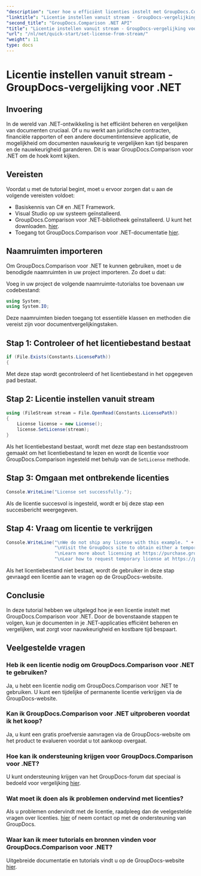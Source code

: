 ```yaml
---
"description": "Leer hoe u efficiënt licenties instelt met GroupDocs.Comparison voor .NET. Zorg voor nauwkeurige documenten en bespaar tijd met deze tutorial."
"linktitle": "Licentie instellen vanuit stream - GroupDocs-vergelijking voor .NET"
"second_title": "GroupDocs.Comparison .NET API"
"title": "Licentie instellen vanuit stream - GroupDocs-vergelijking voor .NET"
"url": "/nl/net/quick-start/set-license-from-stream/"
"weight": 11
type: docs
---
```

# Licentie instellen vanuit stream - GroupDocs-vergelijking voor .NET

## Invoering
In de wereld van .NET-ontwikkeling is het efficiënt beheren en vergelijken van documenten cruciaal. Of u nu werkt aan juridische contracten, financiële rapporten of een andere documentintensieve applicatie, de mogelijkheid om documenten nauwkeurig te vergelijken kan tijd besparen en de nauwkeurigheid garanderen. Dit is waar GroupDocs.Comparison voor .NET om de hoek komt kijken. 
## Vereisten
Voordat u met de tutorial begint, moet u ervoor zorgen dat u aan de volgende vereisten voldoet:
- Basiskennis van C# en .NET Framework.
- Visual Studio op uw systeem geïnstalleerd.
- GroupDocs.Comparison voor .NET-bibliotheek geïnstalleerd. U kunt het downloaden. [hier](https://releases.groupdocs.com/comparison/net/).
- Toegang tot GroupDocs.Comparison voor .NET-documentatie [hier](https://tutorials.groupdocs.com/comparison/net/).

## Naamruimten importeren
Om GroupDocs.Comparison voor .NET te kunnen gebruiken, moet u de benodigde naamruimten in uw project importeren. Zo doet u dat:

Voeg in uw project de volgende naamruimte-tutorialss toe bovenaan uw codebestand:
```csharp
using System;
using System.IO;
```
Deze naamruimten bieden toegang tot essentiële klassen en methoden die vereist zijn voor documentvergelijkingstaken.

## Stap 1: Controleer of het licentiebestand bestaat
```csharp
if (File.Exists(Constants.LicensePath))
{
```
Met deze stap wordt gecontroleerd of het licentiebestand in het opgegeven pad bestaat.
## Stap 2: Licentie instellen vanuit stream
```csharp
using (FileStream stream = File.OpenRead(Constants.LicensePath))
{
    License license = new License();
    license.SetLicense(stream);
}
```
Als het licentiebestand bestaat, wordt met deze stap een bestandsstroom gemaakt om het licentiebestand te lezen en wordt de licentie voor GroupDocs.Comparison ingesteld met behulp van de `SetLicense` methode.
## Stap 3: Omgaan met ontbrekende licenties
```csharp
Console.WriteLine("License set successfully.");
```
Als de licentie succesvol is ingesteld, wordt er bij deze stap een succesbericht weergegeven.
## Stap 4: Vraag om licentie te verkrijgen
```csharp
Console.WriteLine("\nWe do not ship any license with this example. " +
                  "\nVisit the GroupDocs site to obtain either a temporary or permanent license. " +
                  "\nLearn more about licensing at https://purchase.groupdocs.com/faqs/licensing. " +
                  "\nLear how to request temporary license at https://purchase.groupdocs.com/temporary-license.");
```
Als het licentiebestand niet bestaat, wordt de gebruiker in deze stap gevraagd een licentie aan te vragen op de GroupDocs-website.

## Conclusie
In deze tutorial hebben we uitgelegd hoe je een licentie instelt met GroupDocs.Comparison voor .NET. Door de bovenstaande stappen te volgen, kun je documenten in je .NET-applicaties efficiënt beheren en vergelijken, wat zorgt voor nauwkeurigheid en kostbare tijd bespaart.
## Veelgestelde vragen
### Heb ik een licentie nodig om GroupDocs.Comparison voor .NET te gebruiken?
Ja, u hebt een licentie nodig om GroupDocs.Comparison voor .NET te gebruiken. U kunt een tijdelijke of permanente licentie verkrijgen via de GroupDocs-website.
### Kan ik GroupDocs.Comparison voor .NET uitproberen voordat ik het koop?
Ja, u kunt een gratis proefversie aanvragen via de GroupDocs-website om het product te evalueren voordat u tot aankoop overgaat.
### Hoe kan ik ondersteuning krijgen voor GroupDocs.Comparison voor .NET?
U kunt ondersteuning krijgen van het GroupDocs-forum dat speciaal is bedoeld voor vergelijking [hier](https://forum.groupdocs.com/c/comparison/12).
### Wat moet ik doen als ik problemen ondervind met licenties?
Als u problemen ondervindt met de licentie, raadpleeg dan de veelgestelde vragen over licenties. [hier](https://purchase.groupdocs.com/faqs/licensing) of neem contact op met de ondersteuning van GroupDocs.
### Waar kan ik meer tutorials en bronnen vinden voor GroupDocs.Comparison voor .NET?
Uitgebreide documentatie en tutorials vindt u op de GroupDocs-website [hier](https://tutorials.groupdocs.com/comparison/net/).